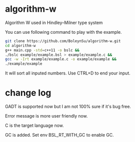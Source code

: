 # algorithm-w
Algorithm W used in Hindley–Milner type system

You can use following command to play with the example.

```bash
git clone https://github.com/BoleynSu/algorithm-w.git
cd algorithm-w
g++ main.cpp -std=c++11 -o bslc &&
./bslc example/example.bsl > example/example.c &&
gcc -w -Irt example/example.c -o example/example &&
./example/example
```
It will sort all inputed numbers. Use CTRL+D to end your input.

# change log

GADT is supported now but I am not 100% sure if it's bug free.

Error message is more user friendly now.

C is the target language now.

GC is added. Set env BSL_RT_WITH_GC to enable GC.
